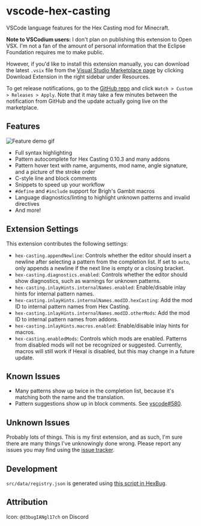 # vscode-hex-casting

VSCode language features for the Hex Casting mod for Minecraft. 

**Note to VSCodium users:** I don't plan on publishing this extension to Open VSX. I'm not a fan of the amount of personal information that the Eclipse Foundation requires me to make public.

However, if you'd like to install this extension manually, you can download the latest `.vsix` file from the [Visual Studio Marketplace page](https://marketplace.visualstudio.com/items?itemName=object-Object.hex-casting) by clicking Download Extension in the right sidebar under Resources.

To get release notifications, go to the [GitHub repo](https://github.com/object-Object/vscode-hex-casting) and click `Watch > Custom > Releases > Apply`. Note that it may take a few minutes between the notification from GitHub and the update actually going live on the marketplace.

## Features

![Feature demo gif](/images/demo.gif)

* Full syntax highlighting
* Pattern autocomplete for Hex Casting 0.10.3 and many addons
* Pattern hover text with name, arguments, mod name, angle signature, and a picture of the stroke order
* C-style line and block comments
* Snippets to speed up your workflow
* `#define` and `#include` support for Brigh's Gambit macros
* Language diagnostics/linting to highlight unknown patterns and invalid directives
* And more!

## Extension Settings

This extension contributes the following settings:

* `hex-casting.appendNewline`: Controls whether the editor should insert a newline after selecting a pattern from the completion list. If set to `auto`, only appends a newline if the next line is empty or a closing bracket.
* `hex-casting.diagnostics.enabled`: Controls whether the editor should show diagnostics, such as warnings for unknown patterns.
* `hex-casting.inlayHints.internalNames.enabled`: Enable/disable inlay hints for internal pattern names.
* `hex-casting.inlayHints.internalNames.modID.hexCasting`: Add the mod ID to internal pattern names from Hex Casting.
* `hex-casting.inlayHints.internalNames.modID.otherMods`: Add the mod ID to internal pattern names from addons.
* `hex-casting.inlayHints.macros.enabled`: Enable/disable inlay hints for macros.
* `hex-casting.enabledMods`: Controls which mods are enabled. Patterns from disabled mods will not be recognized or suggested. Currently, macros will still work if Hexal is disabled, but this may change in a future update.

## Known Issues

* Many patterns show up twice in the completion list, because it's matching both the name and the translation.
* Pattern suggestions show up in block comments. See [vscode#580](https://github.com/microsoft/vscode/issues/580).

## Unknown Issues

Probably lots of things. This is my first extension, and as such, I'm sure there are many things I've unknowingly done wrong. Please report any issues you may find using the [issue tracker](https://github.com/object-Object/vscode-hex-casting/issues).

## Development

`src/data/registry.json` is generated using [this script in HexBug](https://github.com/object-Object/HexBug/blob/main/generate_pattern_data.py).

## Attribution

Icon: `@d3bugIANgl17ch` on Discord

